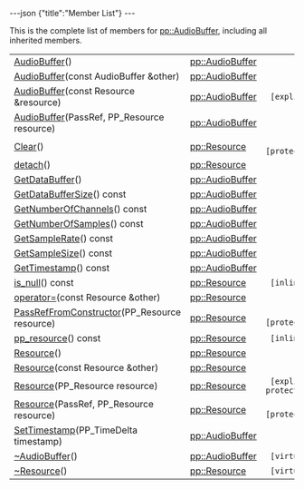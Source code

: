 ---json {"title":"Member List"} ---

This is the complete list of members for <a href="/docs/native-client/pepper_beta/cpp/classpp_1_1_audio_buffer/" class="el">pp::AudioBuffer</a>, including all inherited members.

<table><tbody><tr class="odd"><td><a href="/docs/native-client/pepper_beta/cpp/classpp_1_1_audio_buffer#ae5a21e1df405d530d9280de36791dbbf" class="el">AudioBuffer</a>()</td><td><a href="/docs/native-client/pepper_beta/cpp/classpp_1_1_audio_buffer/" class="el">pp::AudioBuffer</a></td><td></td></tr><tr class="even"><td><a href="/docs/native-client/pepper_beta/cpp/classpp_1_1_audio_buffer#a8f51aeb6d98ff9d926ee1e2fcee4f712" class="el">AudioBuffer</a>(const AudioBuffer &amp;other)</td><td><a href="/docs/native-client/pepper_beta/cpp/classpp_1_1_audio_buffer/" class="el">pp::AudioBuffer</a></td><td></td></tr><tr class="odd"><td><a href="/docs/native-client/pepper_beta/cpp/classpp_1_1_audio_buffer#a96db6e6a05eb834ed8b04ef8c3f6647a" class="el">AudioBuffer</a>(const Resource &amp;resource)</td><td><a href="/docs/native-client/pepper_beta/cpp/classpp_1_1_audio_buffer/" class="el">pp::AudioBuffer</a></td><td><code> [explicit]</code></td></tr><tr class="even"><td><a href="/docs/native-client/pepper_beta/cpp/classpp_1_1_audio_buffer#ad80595164aba1e9fbe1ccc71793c48f9" class="el">AudioBuffer</a>(PassRef, PP_Resource resource)</td><td><a href="/docs/native-client/pepper_beta/cpp/classpp_1_1_audio_buffer/" class="el">pp::AudioBuffer</a></td><td></td></tr><tr class="odd"><td><a href="/docs/native-client/pepper_beta/cpp/classpp_1_1_resource#ad4016f37d3022863ca0188acb26ac9c4" class="el">Clear</a>()</td><td><a href="/docs/native-client/pepper_beta/cpp/classpp_1_1_resource/" class="el">pp::Resource</a></td><td><code> [protected]</code></td></tr><tr class="even"><td><a href="/docs/native-client/pepper_beta/cpp/classpp_1_1_resource#a81b9246381bdddacca3ac25f6ded2bfd" class="el">detach</a>()</td><td><a href="/docs/native-client/pepper_beta/cpp/classpp_1_1_resource/" class="el">pp::Resource</a></td><td></td></tr><tr class="odd"><td><a href="/docs/native-client/pepper_beta/cpp/classpp_1_1_audio_buffer#aad0cdf64f6fc99ebbad26725ba17df65" class="el">GetDataBuffer</a>()</td><td><a href="/docs/native-client/pepper_beta/cpp/classpp_1_1_audio_buffer/" class="el">pp::AudioBuffer</a></td><td></td></tr><tr class="even"><td><a href="/docs/native-client/pepper_beta/cpp/classpp_1_1_audio_buffer#a5548630a163439b2c811ab40d7cd64a0" class="el">GetDataBufferSize</a>() const</td><td><a href="/docs/native-client/pepper_beta/cpp/classpp_1_1_audio_buffer/" class="el">pp::AudioBuffer</a></td><td></td></tr><tr class="odd"><td><a href="/docs/native-client/pepper_beta/cpp/classpp_1_1_audio_buffer#a3061bf5fc031ad6854d2b06ef6f6736a" class="el">GetNumberOfChannels</a>() const</td><td><a href="/docs/native-client/pepper_beta/cpp/classpp_1_1_audio_buffer/" class="el">pp::AudioBuffer</a></td><td></td></tr><tr class="even"><td><a href="/docs/native-client/pepper_beta/cpp/classpp_1_1_audio_buffer#ad588d83a59d151fb8448ea59f6f9039e" class="el">GetNumberOfSamples</a>() const</td><td><a href="/docs/native-client/pepper_beta/cpp/classpp_1_1_audio_buffer/" class="el">pp::AudioBuffer</a></td><td></td></tr><tr class="odd"><td><a href="/docs/native-client/pepper_beta/cpp/classpp_1_1_audio_buffer#a650c3a1abc424e21fa56997c9d55b76f" class="el">GetSampleRate</a>() const</td><td><a href="/docs/native-client/pepper_beta/cpp/classpp_1_1_audio_buffer/" class="el">pp::AudioBuffer</a></td><td></td></tr><tr class="even"><td><a href="/docs/native-client/pepper_beta/cpp/classpp_1_1_audio_buffer#ac3846435b70b49392dec120716e0cfd5" class="el">GetSampleSize</a>() const</td><td><a href="/docs/native-client/pepper_beta/cpp/classpp_1_1_audio_buffer/" class="el">pp::AudioBuffer</a></td><td></td></tr><tr class="odd"><td><a href="/docs/native-client/pepper_beta/cpp/classpp_1_1_audio_buffer#a08f55c4a972677114bb0c0e1ceb13661" class="el">GetTimestamp</a>() const</td><td><a href="/docs/native-client/pepper_beta/cpp/classpp_1_1_audio_buffer/" class="el">pp::AudioBuffer</a></td><td></td></tr><tr class="even"><td><a href="/docs/native-client/pepper_beta/cpp/classpp_1_1_resource#a859068e34cdc2dc0b78754c255323aa9" class="el">is_null</a>() const</td><td><a href="/docs/native-client/pepper_beta/cpp/classpp_1_1_resource/" class="el">pp::Resource</a></td><td><code> [inline]</code></td></tr><tr class="odd"><td><a href="/docs/native-client/pepper_beta/cpp/classpp_1_1_resource#aaf808a98bdaa7998d82e19514aa87423" class="el">operator=</a>(const Resource &amp;other)</td><td><a href="/docs/native-client/pepper_beta/cpp/classpp_1_1_resource/" class="el">pp::Resource</a></td><td></td></tr><tr class="even"><td><a href="/docs/native-client/pepper_beta/cpp/classpp_1_1_resource#a3eda014529127a818df8d5bb5ec2fdf0" class="el">PassRefFromConstructor</a>(PP_Resource resource)</td><td><a href="/docs/native-client/pepper_beta/cpp/classpp_1_1_resource/" class="el">pp::Resource</a></td><td><code> [protected]</code></td></tr><tr class="odd"><td><a href="/docs/native-client/pepper_beta/cpp/classpp_1_1_resource#a46a6123de0b007ad3fcb6f666534ccb4" class="el">pp_resource</a>() const</td><td><a href="/docs/native-client/pepper_beta/cpp/classpp_1_1_resource/" class="el">pp::Resource</a></td><td><code> [inline]</code></td></tr><tr class="even"><td><a href="/docs/native-client/pepper_beta/cpp/classpp_1_1_resource#a56679e93a58101c8dce5dc510811a094" class="el">Resource</a>()</td><td><a href="/docs/native-client/pepper_beta/cpp/classpp_1_1_resource/" class="el">pp::Resource</a></td><td></td></tr><tr class="odd"><td><a href="/docs/native-client/pepper_beta/cpp/classpp_1_1_resource#ab0f664099ca06367180f220ea7e0b831" class="el">Resource</a>(const Resource &amp;other)</td><td><a href="/docs/native-client/pepper_beta/cpp/classpp_1_1_resource/" class="el">pp::Resource</a></td><td></td></tr><tr class="even"><td><a href="/docs/native-client/pepper_beta/cpp/classpp_1_1_resource#a555de93fdf4793f7db1183bf71d20580" class="el">Resource</a>(PP_Resource resource)</td><td><a href="/docs/native-client/pepper_beta/cpp/classpp_1_1_resource/" class="el">pp::Resource</a></td><td><code> [explicit, protected]</code></td></tr><tr class="odd"><td><a href="/docs/native-client/pepper_beta/cpp/classpp_1_1_resource#a907d3d6b7e292587c8cb9ff30d0a418d" class="el">Resource</a>(PassRef, PP_Resource resource)</td><td><a href="/docs/native-client/pepper_beta/cpp/classpp_1_1_resource/" class="el">pp::Resource</a></td><td><code> [protected]</code></td></tr><tr class="even"><td><a href="/docs/native-client/pepper_beta/cpp/classpp_1_1_audio_buffer#a2882ec7147f4efddf3cefc6378f11f78" class="el">SetTimestamp</a>(PP_TimeDelta timestamp)</td><td><a href="/docs/native-client/pepper_beta/cpp/classpp_1_1_audio_buffer/" class="el">pp::AudioBuffer</a></td><td></td></tr><tr class="odd"><td><a href="/docs/native-client/pepper_beta/cpp/classpp_1_1_audio_buffer#aa47da494df014dd6dba16053f914ce34" class="el">~AudioBuffer</a>()</td><td><a href="/docs/native-client/pepper_beta/cpp/classpp_1_1_audio_buffer/" class="el">pp::AudioBuffer</a></td><td><code> [virtual]</code></td></tr><tr class="even"><td><a href="/docs/native-client/pepper_beta/cpp/classpp_1_1_resource#a081165265e2bd8217eaa2be2aeeb3aa3" class="el">~Resource</a>()</td><td><a href="/docs/native-client/pepper_beta/cpp/classpp_1_1_resource/" class="el">pp::Resource</a></td><td><code> [virtual]</code></td></tr></tbody></table>
